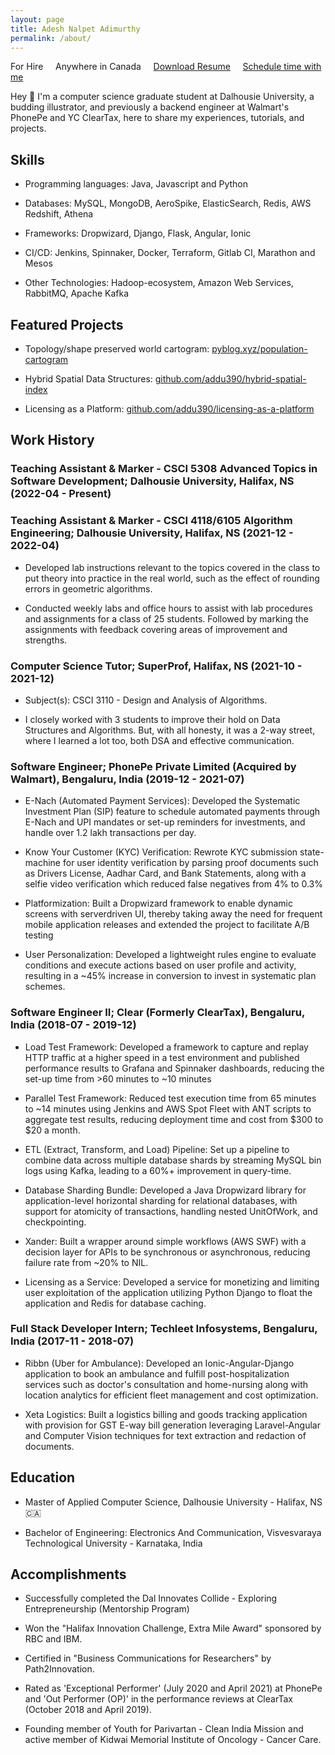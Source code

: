 ```yaml
---
layout: page
title: Adesh Nalpet Adimurthy
permalink: /about/
---
```


<div class="center-align">
    <subtitle class="font-weight-bold text-muted">
        <span style="color: orangered;">
            <i class="fas fa-map-pin" aria-hidden="true"></i>
        </span> For Hire &nbsp; &nbsp;
        <span style="color: dodgerblue;">
            <i class="ml-4 fas fa-map-marked-alt" aria-hidden="true"></i>
        </span> Anywhere in Canada
        <span> &nbsp; &nbsp;
            <a href="{{site.url}}/assets/adesh-nalpet-adimurthy-resume.pdf" download target="_blank">Download Resume</a>
        </span>
        <span> &nbsp; &nbsp;
            <a href="https://calendly.com/pyblog" target="_blank">Schedule time with me</a>
        </span>
    </subtitle>
</div>

Hey 👋 I'm a computer science graduate student at Dalhousie University, a budding illustrator, and previously a backend engineer at Walmart's PhonePe and YC ClearTax, here to share my experiences, tutorials, and projects.

## Skills
- Programming languages: Java, Javascript and Python

- Databases: MySQL, MongoDB, AeroSpike, ElasticSearch, Redis, AWS Redshift, Athena

- Frameworks: Dropwizard, Django, Flask, Angular, Ionic

- CI/CD: Jenkins, Spinnaker, Docker, Terraform, Gitlab CI, Marathon and Mesos

- Other Technologies: Hadoop-ecosystem, Amazon Web Services, RabbitMQ, Apache Kafka

## Featured Projects
- Topology/shape preserved world cartogram: <a href="https://www.pyblog.xyz/population-cartogram" target="_blank">pyblog.xyz/population-cartogram</a>

- Hybrid Spatial Data Structures: <a href="https://github.com/addu390/hybrid-spatial-index" target="_blank">github.com/addu390/hybrid-spatial-index</a>

- Licensing as a Platform: <a href="https://github.com/addu390/licensing-as-a-platform" target="_blank">github.com/addu390/licensing-as-a-platform</a>

## Work History

### Teaching Assistant & Marker - CSCI 5308 Advanced Topics in Software Development; Dalhousie University, Halifax, NS (2022-04 - Present)
### Teaching Assistant & Marker - CSCI 4118/6105 Algorithm Engineering; Dalhousie University, Halifax, NS (2021-12 - 2022-04)

- Developed lab instructions relevant to the topics covered in the class to put theory into practice in the real world, such as the effect of rounding errors in geometric algorithms.

- Conducted weekly labs and office hours to assist with lab procedures and assignments for a class of 25 students. Followed by marking the assignments with feedback covering areas of improvement and strengths.

### Computer Science Tutor; SuperProf, Halifax, NS (2021-10 - 2021-12)

- Subject(s): CSCI 3110 - Design and Analysis of Algorithms.

- I closely worked with 3 students to improve their hold on Data Structures and Algorithms. But, with all honesty, it was a 2-way street, where I learned a lot too, both DSA and effective communication.

### Software Engineer; PhonePe Private Limited (Acquired by Walmart), Bengaluru, India (2019-12 - 2021-07)

- E-Nach (Automated Payment Services): Developed the Systematic Investment Plan (SIP) feature to schedule automated payments through E-Nach and UPI mandates or set-up reminders for investments, and handle over 1.2 lakh transactions per day.

- Know Your Customer (KYC) Verification: Rewrote KYC submission state-machine for user identity verification by parsing proof documents such as Drivers License, Aadhar Card, and Bank Statements, along with a selfie video verification which reduced false negatives from 4% to 0.3%

- Platformization: Built a Dropwizard framework to enable dynamic screens with serverdriven UI, thereby taking away the need for frequent mobile application releases and extended the project to facilitate A/B testing

- User Personalization: Developed a lightweight rules engine to evaluate conditions and execute actions based on user profile and activity, resulting in a ~45% increase in conversion to invest in systematic plan schemes.

### Software Engineer II; Clear (Formerly ClearTax), Bengaluru, India (2018-07 - 2019-12)

- Load Test Framework: Developed a framework to capture and replay HTTP traffic at a higher speed in a test environment and published performance results to Grafana and Spinnaker dashboards, reducing the set-up time from >60 minutes to ~10 minutes

- Parallel Test Framework: Reduced test execution time from 65 minutes to ~14 minutes using Jenkins and AWS Spot Fleet with ANT scripts to aggregate test results, reducing deployment time and cost from $300 to $20 a month.

- ETL (Extract, Transform, and Load) Pipeline: Set up a pipeline to combine data across multiple database shards by streaming MySQL bin logs using Kafka, leading to a 60%+ improvement in query-time.

- Database Sharding Bundle: Developed a Java Dropwizard library for application-level horizontal sharding for relational databases, with support for atomicity of transactions, handling nested UnitOfWork, and checkpointing.

- Xander: Built a wrapper around simple workflows (AWS SWF) with a decision layer for APIs to be synchronous or asynchronous, reducing failure rate from ~20% to NIL.

- Licensing as a Service: Developed a service for monetizing and limiting user exploitation of the application utilizing Python Django to float the application and Redis for database caching.

### Full Stack Developer Intern; Techleet Infosystems, Bengaluru, India (2017-11 - 2018-07)

- Ribbn (Uber for Ambulance): Developed an Ionic-Angular-Django application to book an ambulance and fulfill post-hospitalization services such as doctor's consultation and home-nursing along with location analytics for efficient fleet management and cost optimization.

- Xeta Logistics: Built a logistics billing and goods tracking application with provision for GST E-way bill generation leveraging Laravel-Angular and Computer Vision techniques for text extraction and redaction of documents.

## Education
- Master of Applied Computer Science, Dalhousie University - Halifax, NS 🇨🇦

- Bachelor of Engineering: Electronics And Communication, Visvesvaraya Technological University - Karnataka, India

## Accomplishments

- Successfully completed the Dal Innovates Collide - Exploring Entrepreneurship (Mentorship Program)

- Won the "Halifax Innovation Challenge, Extra Mile Award" sponsored by RBC and IBM. 

- Certified in "Business Communications for Researchers" by Path2Innovation.

- Rated as 'Exceptional Performer' (July 2020 and April 2021) at PhonePe and 'Out Performer (OP)' in the performance reviews at ClearTax (October 2018 and April 2019). 

- Founding member of Youth for Parivartan - Clean India Mission and active member of Kidwai Memorial Institute of Oncology - Cancer Care. 
